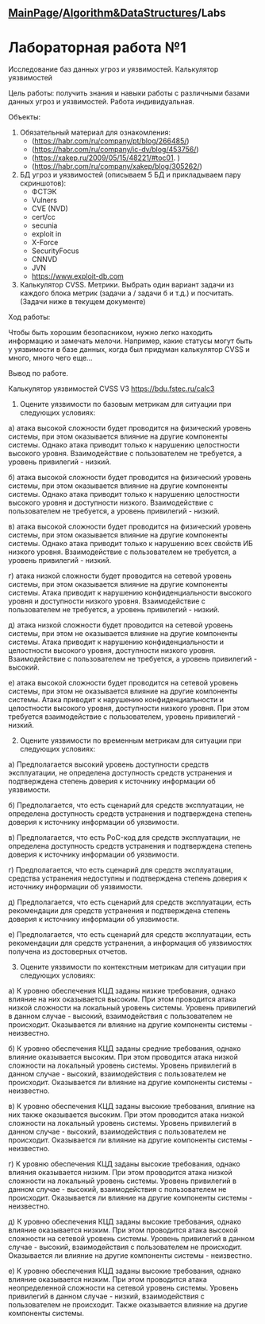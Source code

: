 <head>
    <script src="https://cdn.mathjax.org/mathjax/latest/MathJax.js?config=TeX-AMS-MML_HTMLorMML" type="text/javascript"></script>
    <script type="text/x-mathjax-config">
        MathJax.Hub.Config({
            tex2jax: {
            skipTags: ['script', 'noscript', 'style', 'textarea', 'pre'],
            inlineMath: [['$','$']]
            }
        });
    </script>
</head>

## [MainPage](../index.md)/[Algorithm&DataStructures](README.md)/Labs

# Лабораторная работа №1

Исследование баз данных угроз и уязвимостей. Калькулятор уязвимостей

Цель работы: получить знания и навыки работы с различными базами данных угроз и уязвимостей. Работа индивидуальная.

Объекты: 

1. Обязательный материал для ознакомления:
   - (https://habr.com/ru/company/pt/blog/266485/)
   - (https://habr.com/ru/company/ic-dv/blog/453756/)
   - (https://xakep.ru/2009/05/15/48221/#toc01. )
   - (https://habr.com/ru/company/xakep/blog/305262/)
2. БД угроз и уязвимостей (описываем 5 БД и прикладываем пару скриншотов): 
   - ФСТЭК
   - Vulners
   - CVE (NVD)
   - cert/cc
   - secunia
   - exploit in
   - X-Force
   - SecurityFocus
   - CNNVD
   - JVN
   - https://www.exploit-db.com
3. Калькулятор CVSS. Метрики. Выбрать один вариант задачи из каждого блока метрик (задачи а / задачи б и т.д.) и посчитать. (Задачи ниже в текущем документе)

Ход работы:

Чтобы быть хорошим безопасником, нужно легко находить информацию и замечать мелочи. Например, какие статусы могут быть у уязвимости в базе данных, когда был придуман калькулятор CVSS и много, много чего еще…

Вывод по работе.

Калькулятор уязвимостей CVSS V3 https://bdu.fstec.ru/calc3

1. Оцените уязвимости по базовым метрикам для ситуации при следующих условиях:

  а) атака высокой сложности будет проводится на физический уровень системы, при этом оказывается влияние на другие компоненты системы. Однако атака приводит только к нарушению целостности высокого уровня. Взаимодействие с пользователем не требуется, а уровень привилегий - низкий.

  б) атака высокой сложности будет проводится на физический уровень системы, при этом оказывается влияние на другие компоненты системы. Однако атака приводит только к нарушению целостности высокого уровня и доступности низкого. Взаимодействие с пользователем не требуется, а уровень привилегий - низкий.

  в) атака высокой сложности будет проводится на физический уровень системы, при этом оказывается влияние на другие компоненты системы. Однако атака приводит только к нарушению всех свойств ИБ низкого уровня. Взаимодействие с пользователем не требуется, а уровень привилегий - низкий.

  г) атака низкой сложности будет проводится на сетевой уровень системы, при этом оказывается влияние на другие компоненты системы. Атака приводит к нарушению конфиденциальности высокого уровня и доступности низкого уровня. Взаимодействие с пользователем не требуется, а уровень привилегий - низкий.

  д) атака низкой сложности будет проводится на сетевой уровень системы, при этом не оказывается влияние на другие компоненты системы. Атака приводит к нарушению конфиденциальности и целостности высокого уровня, доступности низкого уровня. Взаимодействие с пользователем не требуется, а уровень привилегий - высокий.

  е) атака высокой сложности будет проводится на сетевой уровень системы, при этом не оказывается влияние на другие компоненты системы. Атака приводит к нарушению конфиденциальности и целостности высокого уровня, доступности низкого уровня. При этом требуется взаимодействие с пользователем, уровень привилегий - низкий.

2. Оцените уязвимости по временным метрикам для ситуации при следующих условиях:

  а) Предполагается высокий уровень доступности средств эксплуатации, не определена доступность средств устранения и подтверждена степень доверия к источнику информации об уязвимости.

  б) Предполагается, что есть сценарий для средств эксплуатации, не определена доступность средств устранения и подтверждена степень доверия к источнику информации об уязвимости.

  в) Предполагается, что есть PoC-код для средств эксплуатации, не определена доступность средств устранения и подтверждена степень доверия к источнику информации об уязвимости.

  г) Предполагается, что есть сценарий для средств эксплуатации, средства устранения недоступны и подтверждена степень доверия к источнику информации об уязвимости.

  д) Предполагается, что есть сценарий для средств эксплуатации, есть рекомендации для средств устранения и подтверждена степень доверия к источнику информации об уязвимости.

  е) Предполагается, что есть сценарий для средств эксплуатации, есть рекомендации для средств устранения, а информация об уязвимостях получена из достоверных отчетов.

3. Оцените уязвимости по контекстным метрикам для ситуации при следующих условиях:
   
  а) К уровню обеспечения КЦД заданы низкие требования, однако влияние на них оказывается высоким. При этом проводится атака низкой сложности на локальный уровень системы. Уровень привилегий в данном случае - высокий, взаимодействия с пользователем не происходит. Оказывается ли влияние на другие компоненты системы - неизвестно. 

  б) К уровню обеспечения КЦД заданы средние требования, однако влияние оказывается высоким. При этом проводится атака низкой сложности на локальный уровень системы. Уровень привилегий в данном случае - высокий, взаимодействия с пользователем не происходит. Оказывается ли влияние на другие компоненты системы - неизвестно.

  в) К уровню обеспечения КЦД заданы высокие требования, влияние на них также оказывается высоким. При этом проводится атака низкой сложности на локальный уровень системы. Уровень привилегий в данном случае - высокий, взаимодействия с пользователем не происходит. Оказывается ли влияние на другие компоненты системы - неизвестно.

  г) К уровню обеспечения КЦД заданы высокие требования, однако влияния оказывается низким. При этом проводится атака низкой сложности на локальный уровень системы. Уровень привилегий в данном случае - высокий, взаимодействия с пользователем не происходит. Оказывается ли влияние на другие компоненты системы - неизвестно.

  д) К уровню обеспечения КЦД заданы высокие требования, однако влияние оказывается низким. При этом проводится атака высокой сложности на сетевой уровень системы. Уровень привилегий в данном случае - высокий, взаимодействия с пользователем не происходит. Оказывается ли влияние на другие компоненты системы - неизвестно.

  е) К уровню обеспечения КЦД заданы высокие требования, однако влияние оказывается низким. При этом проводится атака неопределенной сложности на сетевой уровень системы. Уровень привилегий в данном случае - низкий, взаимодействия с пользователем не происходит. Также оказывается влияние на другие компоненты системы.






